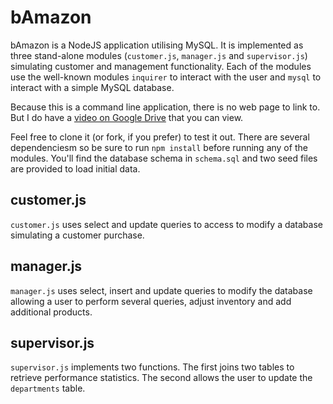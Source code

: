 # bAmazon

bAmazon is a NodeJS application utilising MySQL.  It is implemented as three stand-alone modules (`customer.js`, `manager.js` and `supervisor.js`) simulating customer and management functionality.  Each of the modules use the well-known modules `inquirer` to interact with the user and `mysql` to interact with a simple MySQL database.

Because this is a command line application, there is no web page to link to.  But I do have a [video on Google Drive](http://video) that you can view. 

Feel free to clone it (or fork, if you prefer) to test it out.  There are several dependenciesm so be sure to run `npm install` before running any of the modules.  You'll find the database schema in `schema.sql` and two seed files are provided to load initial data.

## customer.js

`customer.js` uses select and update queries to access to modify a database simulating a customer purchase.

## manager.js

`manager.js` uses select, insert and update queries to modify the database allowing a user to perform several queries, adjust inventory and add additional products.

## supervisor.js

`supervisor.js` implements two functions.  The first joins two tables to retrieve performance statistics.  The second allows the user to update the `departments` table.


